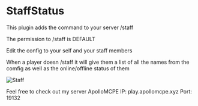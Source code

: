 # StaffStatus

This plugin adds the command to your server /staff

The permission to /staff is DEFAULT 

Edit the config to your self and your staff members

When a player doesn /staff it will give them a list of all the names from the comfig as well as the online/offline status of them

![Staff](https://user-images.githubusercontent.com/53111006/79701921-e64c6080-826e-11ea-8154-ae8bd08ce4a0.png)

Feel free to check out my server ApolloMCPE
IP: play.apollomcpe.xyz
Port: 19132

